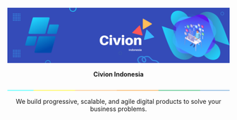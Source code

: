 ![Github Cover](https://raw.githubusercontent.com/civionesia/.github/main/images/og-image.png)

<div align="center">
    <strong>Civion Indonesia</strong>
</div>

![separator](https://raw.githubusercontent.com/civionesia/.github/main/images/separator.jpg)

<p align="center">We build progressive, scalable, and agile digital products to solve your business problems.</p>

<!-- ## Hello 👋

![An illustration showing the Strapi logo and some confetti.](https://assets.strapi.io/uploads/banner_9195d221ac.png)

Strapi's story started on Github on October 1, 2015. Since this first commit, +16,500 others followed, more than 5,000 issues have been opened and more than 4,800 pull requests were created 🤯 The majority of [milestones associated pull requests](https://github.com/strapi/strapi/milestones) come from the Strapi community and we can't be more proud of it 🙏

We strive every day to create the best Open-Source and Self-Hosted Headless CMS to allow Developers as well as Content Creators to Unleash Content 💪

[See our roadmap](https://portal.productboard.com/strapi/1-roadmap/tabs/2-under-consideration)

### 🚀 Strapi

Design APIs fast, manage content easily.

- [Strapi](https://github.com/strapi/strapi) - Strapi codebase.
- [Strapi Design System](https://github.com/strapi/parts) - Strapi React components library.
- [Strapi Docker](https://github.com/strapi/strapi-docker) - Strapi containerized.
- [FoodAdvisor](https://github.com/strapi/foodadvisor) - Strapi Official demo application using Strapi + Next.js.
- [Strapi RFCs](https://github.com/strapi/rfcs) - Request For Comments repository help us create consensus among the core team and include as much feedback as possible from the community, for these upcoming changes.

[See more repositories](https://github.com/orgs/strapi/repositories)

### ✨ Community

Get involved with a vibrant community of users and contributors. Check out what others have built with Strapi, start learning by going through Strapi tutorials or get involved as a contributor.

- [Discord](https://discord.strapi.io) - Come chat with the Strapi community including the core team.
- [Forum](https://forum.strapi.io/) - Place to discuss, ask questions and find answers, show your Strapi project and get feedback or just talk with other Community members.
- [Community Content](https://github.com/strapi/community-content) - Discover the [showcase](https://github.com/strapi/community-content/tree/master/showcase), [tutorials](https://github.com/strapi/community-content/tree/master/tutorials), [starters](https://github.com/strapi/community-content/tree/master/starters), [templates](https://github.com/strapi/community-content/tree/master/templates) anyone can contribute to.
- [Awesome Strapi](https://github.com/strapi/awesome-strapi) - A curated list of awesome things related to Strapi.

Learn more about [how to contribute to an open-source project](https://opensource.guide/).

### 😃 We are hiring

Strapi is a limitless product built in the open by a diverse and vibrant team and community from around the world.

- [Careers](https://strapi.io/careers) - Our open positions
- [Company Handbook](https://handbook.strapi.io) - Discover our values, the team, who we are, how we work, and more!
- [About us](https://strapi.io/about-us) - The Story of Strapi

[Feel free to contact us](https://strapi.io/contact)

---

<sub>🤫 Psst! You can create your own [organization README](https://docs.github.com/en/organizations/collaborating-with-groups-in-organizations/customizing-your-organizations-profile).</sub> -->

